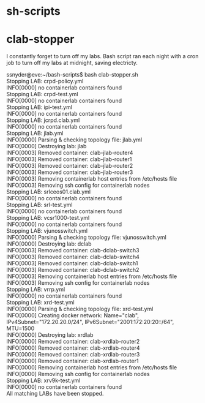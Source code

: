 # sh-scripts

# clab-stopper

I constantly forget to turn off my labs. Bash script ran each night with a cron job to turn off my labs at midnight, saving electricty.

ssnyder@eve:~/bash-scripts$ bash clab-stopper.sh <br>
Stopping LAB: crpd-policy.yml <br>
INFO[0000] no containerlab containers found <br>
Stopping LAB: crpd-test.yml<br>
INFO[0000] no containerlab containers found<br>
Stopping LAB: ipi-test.yml<br>
INFO[0000] no containerlab containers found<br>
Stopping LAB: jcrpd.clab.yml<br>
INFO[0000] no containerlab containers found<br>
Stopping LAB: jlab.yml<br>
INFO[0000] Parsing & checking topology file: jlab.yml<br>
INFO[0000] Destroying lab: jlab<br>
INFO[0003] Removed container: clab-jlab-router4<br>
INFO[0003] Removed container: clab-jlab-router1<br>
INFO[0003] Removed container: clab-jlab-router2<br>
INFO[0003] Removed container: clab-jlab-router3<br>
INFO[0003] Removing containerlab host entries from /etc/hosts file<br>
INFO[0003] Removing ssh config for containerlab nodes<br>
Stopping LAB: srlceos01.clab.yml<br>
INFO[0000] no containerlab containers found<br>
Stopping LAB: srl-test.yml<br>
INFO[0000] no containerlab containers found<br>
Stopping LAB: vcsr1000-test.yml<br>
INFO[0000] no containerlab containers found<br>
Stopping LAB: vjunosswitch.yml<br>
INFO[0000] Parsing & checking topology file: vjunosswitch.yml<br>
INFO[0000] Destroying lab: dclab<br>
INFO[0003] Removed container: clab-dclab-switch3<br>
INFO[0003] Removed container: clab-dclab-switch4<br>
INFO[0003] Removed container: clab-dclab-switch1<br>
INFO[0003] Removed container: clab-dclab-switch2<br>
INFO[0003] Removing containerlab host entries from /etc/hosts file<br>
INFO[0003] Removing ssh config for containerlab nodes<br>
Stopping LAB: vrrp.yml<br>
INFO[0000] no containerlab containers found<br>
Stopping LAB: xrd-test.yml<br>
INFO[0000] Parsing & checking topology file: xrd-test.yml<br>
INFO[0000] Creating docker network: Name="clab", IPv4Subnet="172.20.20.0/24", IPv6Subnet="2001:172:20:20::/64", MTU=1500<br>
INFO[0000] Destroying lab: xrdlab<br>
INFO[0000] Removed container: clab-xrdlab-router2<br>
INFO[0000] Removed container: clab-xrdlab-router4<br>
INFO[0000] Removed container: clab-xrdlab-router3<br>
INFO[0000] Removed container: clab-xrdlab-router1<br>
INFO[0000] Removing containerlab host entries from /etc/hosts file<br>
INFO[0000] Removing ssh config for containerlab nodes<br>
Stopping LAB: xrv9k-test.yml<br>
INFO[0000] no containerlab containers found<br>
All matching LABs have been stopped.<br>
